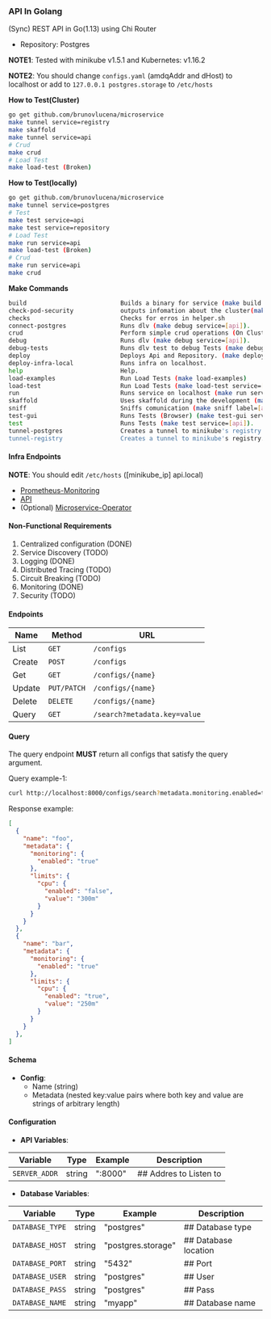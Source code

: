 ### API In Golang

(Sync) REST API in Go(1.13) using Chi Router

- Repository: Postgres

**NOTE1**: Tested with minikube v1.5.1 and Kubernetes: v1.16.2

**NOTE2**: You should change `configs.yaml` (amdqAddr and dHost) to localhost or add to `127.0.0.1 postgres.storage` to `/etc/hosts`

**How to Test(Cluster)**

```sh
go get github.com/brunovlucena/microservice
make tunnel service=registry
make skaffold
make tunnel service=api
# Crud
make crud
# Load Test
make load-test (Broken)
```

**How to Test(locally)**

```sh
go get github.com/brunovlucena/microservice
make tunnel service=postgres
# Test
make test service=api
make test service=repository
# Load Test
make run service=api
make load-test (Broken)
# Crud
make run service=api
make crud
```

**Make Commands**

```sh
build                          Builds a binary for service (make build service=[api]).
check-pod-security             outputs infomation about the cluster(make check-pod-security label=[api] namespace=[dev])
checks                         Checks for erros in helper.sh
connect-postgres               Runs dlv (make debug service=[api]).
crud                           Perform simple crud operations (On Cluster).
debug                          Runs dlv (make debug service=[api]).
debug-tests                    Runs dlv test to debug Tests (make debug service=[api]).
deploy                         Deploys Api and Repository. (make deploy service=[api] version=v0.0.1 namespace=[dev])
deploy-infra-local             Runs infra on localhost.
help                           Help. 
load-examples                  Run Load Tests (make load-examples)
load-test                      Run Load Tests (make load-test service=[api])
run                            Runs service on localhost (make run service=[api]).
skaffold                       Uses skaffold during the development (make scaffold).
sniff                          Sniffs comunication (make sniff label=[api] namespace=[dev])
test-gui                       Runs Tests (Browser) (make test-gui service=[api]).
test                           Runs Tests (make test service=[api]).
tunnel-postgres                Creates a tunnel to minikube's registry.
tunnel-registry                Creates a tunnel to minikube's registry.
```


#### Infra Endpoints

**NOTE**: You should edit `/etc/hosts` ([minikube_ip] api.local)

- [Prometheus-Monitoring](http://api.local:31000)
- [API](ttp://api.local:32000)
- (Optional) [Microservice-Operator](https://github.com/brunovlucena/microservice-operator)


#### Non-Functional Requirements

1. Centralized configuration (DONE)
2. Service Discovery (TODO)
3. Logging (DONE)
4. Distributed Tracing (TODO)
5. Circuit Breaking (TODO)
7. Monitoring (DONE)
8. Security (TODO)


#### Endpoints

| Name   | Method      | URL
| ---    | ---         | ---
| List   | `GET`       | `/configs`
| Create | `POST`      | `/configs`
| Get    | `GET`       | `/configs/{name}`
| Update | `PUT/PATCH` | `/configs/{name}`
| Delete | `DELETE`    | `/configs/{name}`
| Query  | `GET`       | `/search?metadata.key=value`


#### Query

The query endpoint **MUST** return all configs that satisfy the query argument.

Query example-1:

```sh
curl http://localhost:8000/configs/search?metadata.monitoring.enabled=true
```

Response example:

```json
[
  {
    "name": "foo",
    "metadata": {
      "monitoring": {
        "enabled": "true"
      },
      "limits": {
        "cpu": {
          "enabled": "false",
          "value": "300m"
        }
      }
    }
  },
  {
    "name": "bar",
    "metadata": {
      "monitoring": {
        "enabled": "true"
      },
      "limits": {
        "cpu": {
          "enabled": "true",
          "value": "250m"
        }
      }
    }
  },
]
```


#### Schema

- **Config**:
  - Name (string)
  - Metadata (nested key:value pairs where both key and value are strings of arbitrary length)


#### Configuration

- **API Variables**:

| Variable | Type | Example | Description |
| -------- | ---- | ------- | ----------- |
|`SERVER_ADDR`| string | ":8000"			| ## Addres to Listen to

- **Database Variables**:

| Variable | Type | Example | Description |
| -------- | ---- | ------- | ----------- |
|`DATABASE_TYPE`| string | "postgres"			| ## Database type
|`DATABASE_HOST`| string | "postgres.storage"	| ## Database location
|`DATABASE_PORT`| string | "5432"				| ## Port
|`DATABASE_USER`| string | "postgres"			| ## User
|`DATABASE_PASS`| string | "postgres"			| ## Pass
|`DATABASE_NAME`| string | "myapp"				| ## Database name

